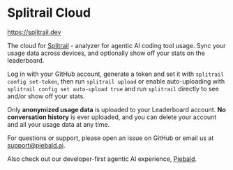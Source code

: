 # Splitrail Cloud

https://splitrail.dev

The cloud for [Splitrail](https://github.com/Piebald-AI/splitrail) - analyzer for agentic AI coding tool usage.  Sync your usage data across devices, and optionally show off your stats on the leaderboard.

Log in with your GitHub account, generate a token and set it with `splitrail config set-token`, then run `splitrail upload` or enable auto-uploading with `splitrail config set auto-upload true` and run `splitrail` directly to see and/or show off your stats.  

Only **anonymized usage data** is uploaded to your Leaderboard account.  **No conversation history** is ever uploaded, and you can delete your account and all your usage data at any time.

For questions or support, please open an issue on GitHub or email us at [support@piebald.ai](mailto:support@piebald.ai).

Also check out our developer-first agentic AI experience, [Piebald](https://piebald.ai).
